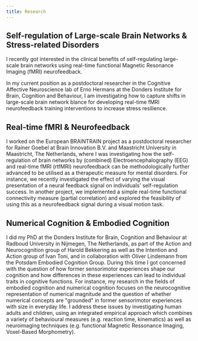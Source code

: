 ```yaml
---
title: Research
---
```


## Self-regulation of Large-scale Brain Networks & Stress-related Disorders
I recently got interested in the clinical benefits of self-regulating large-
scale brain networks using real-time functional Magnetic Resonance Imaging (fMRI)
neurofeedback.

In my current position as a postdoctoral researcher in the Cognitive Affective
Neuroscience lab of Erno Hermans at the Donders Institute for Brain, Cognition
and Behaviour, I am investigating how to capture shifts in large-scale brain
network blance for developing real-time fMRI neurofeedback training
interventions to increase stress resilience.

## Real-time fMRI & Neurofeedback
I worked on the European BRAINTRAIN project as a postdoctoral
researcher for Rainer Goebel at Brain Innovation B.V. and Maastricht University
in Maastricht, The Netherlands, where I was investigating how the
self-regulation of brain networks by (combined) Electroencephalography (EEG)
and real-time fMRI (rtfMRI) neurofeedback can be methodologically further
advanced to be utilised as a therapeutic measure for mental disorders. For
instance, we recently investigated the effect of varying the visual
presentation of a neural feedback signal on individuals' self-regulation
success. In another project, we implemented a simple real-time functional
connectivity measure (partial correlation) and explored the feasibility of
using this as a neurofeedback signal during a visual motion task.

## Numerical Cognition & Embodied Cognition
I did my PhD at the Donders Institute for Brain, Cognition and Behaviour at
Radboud University in Nijmegen, The Netherlands, as part of the Action and
Neurocognition group of Harold Bekkering as well as the Intention and Action
group of Ivan Toni, and in collaboration with Oliver Lindemann from the Potsdam
Embodied Cognition Group. During this time I got concerned with the question of
how former sensorimotor experiences shape our cognition and how differences in
these experiences can lead to individual traits in cognitive functions. For
instance, my research in the fields of embodied cognition and numerical
cognition focuses on the neurocognitive representation of numerical magnitude
and the question of whether numerical concepts are "grounded" in former
sensorimotor experiences with size in everyday life. I address these issues by
investigating human adults and children, using an integrated empirical approach
which combines a variety of behavioural measures (e.g. reaction time,
kinematics) as well as neuroimaging techniques (e.g. functional Magnetic
Ressonance Imaging, Voxel-Based Morphometry).
